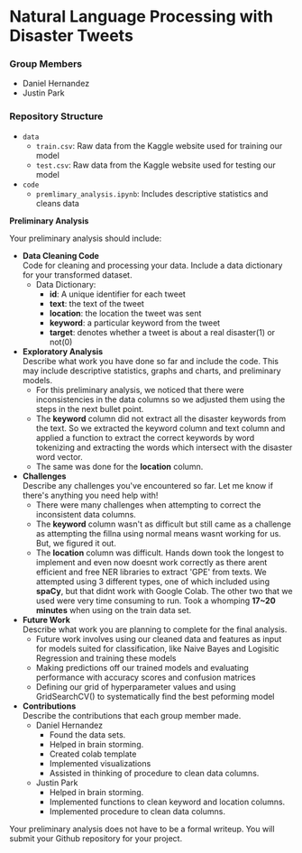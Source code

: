 # Natural Language Processing with Disaster Tweets

### Group Members
- Daniel Hernandez
- Justin Park

### Repository Structure
- `data`
  - `train.csv`: Raw data from the Kaggle website used for training our model
  - `test.csv`: Raw data from the Kaggle website used for testing our model
- `code`
  - `premlimary_analysis.ipynb`: Includes descriptive statistics and cleans data 

<strong>Preliminary Analysis</strong> <br>

 Your preliminary analysis should include: <br>
<ul>
  <li><strong>Data Cleaning Code </strong> <br>
        Code for cleaning and processing your data. Include a data dictionary for your transformed dataset. 
    <ul> 
      <li>
      Data Dictionary:
        <ul>
            <li><strong>id</strong>: A unique identifier for each tweet</li>
            <li><strong>text</strong>: the text of the tweet</li>
            <li><strong>location</strong>: the location the tweet was sent</li>
            <li><strong>keyword</strong>: a particular keyword from the tweet</li>
            <li><strong>target</strong>: denotes whether a tweet is about a real disaster(1) or not(0)</li>
        </ul>
      </li> 
    </ul> 
  </li>
  <li><strong>Exploratory Analysis </strong> <br>
       Describe what work you have done so far and include the code. This may include descriptive statistics, graphs and charts, and preliminary models. 
    <ul> 
      <li>
        For this preliminary analysis, we noticed that there were inconsistencies in the data columns so we adjusted them using the steps in the next bullet point.
        <li>
          The <strong>keyword</strong> column did not extract all the disaster keywords from the text. So we extracted the keyword column and text column and applied a function to extract the correct keywords by word tokenizing and extracting the words which intersect with the disaster word vector. 
        <li>
          The same was done for the <strong>location</strong> column.
        </li>
        </li>
      </li> 
    </ul> 
  </li>
  <li><strong>Challenges </strong> <br>
        Describe any challenges you've encountered so far. Let me know if there's anything you need help with! 
    <ul> 
      <li>
        There were many challenges when attempting to correct the inconsistent data columns. 
      </li> 
      <li>
          The <strong>keyword</strong> column wasn't as difficult but still came as a challenge as attempting the fillna using normal means wasnt working for us. But, we figured it out. 
      </li> 
      <li>
        The <strong>location</strong> column was difficult. Hands down took the longest to implement and even now doesnt work correctly as there arent efficient and free NER libraries to extract 'GPE' from texts. We attempted using 3 different types, one of which included using <strong>spaCy</strong>, but that didnt work with Google Colab. The other two that we used were very time consuming to run. Took a whomping <strong>17~20 minutes</strong> when using on the train data set. 
      </li> 
    </ul> 
  </li>
  <li><strong>Future Work </strong> <br>
        Describe what work you are planning to complete for the final analysis.
    <ul> 
      <li>Future work involves using our cleaned data and features as input for models suited for classification, like Naive Bayes and Logisitic Regression and training these models</li> 
      <li>Making predictions off our trained models and evaluating performance with accuracy scores and confusion matrices</li>
      <li>Defining our grid of hyperparameter values and using GridSearchCV() to systematically find the best peforming model</li>
      </ul> 
  </li>
  <li><strong>Contributions </strong> <br>
        Describe the contributions that each group member made. 
    <ul> 
      <li>
      Daniel Hernandez
      <ul> 
        <li>Found the data sets. 
        </li>
        <li>Helped in brain storming. 
        </li> 
        <li>Created colab template
        </li>
        <li>Implemented visualizations
        </li>
        <li>Assisted in thinking of procedure to clean data columns.
        </li>
    </ul> 
      </li> 
      <li>
      Justin Park
      <ul> 
        <li>Helped in brain storming.
        </li>
        <li>Implemented functions to clean keyword and location columns.
        </li> 
        <li>Implemented procedure to clean data columns.
        </li>
    </ul> 
      </li> 
    </ul> 
  </li>
</ul>
 Your preliminary analysis does not have to be a formal writeup. You will submit your Github repository for your project.




